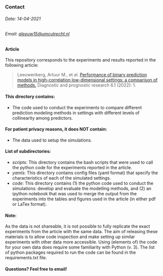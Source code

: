 ### Contact 
###### Date: 14-04-2021
###### Email: aleeuw15@umcutrecht.nl


#### Article
This repository corresponds to the experiments and results reported in the following article:

> Leeuwenberg, Artuur M., et al. [Performance of binary prediction models in high-correlation low-dimensional settings: a comparison of methods.](https://doi.org/10.1186/s41512-021-00115-5) Diagnostic and prognostic research 6.1 (2022): 1.

#### This directory contains:
- The code used to conduct the experiments to compare different prediction modeling methods in settings with different levels of collinearity among predictors.

#### For patient privacy reasons, it does NOT contain:
- The data used to setup the simulations.

#### List of subdirectories:
- _scripts_: This directory contains the bash scripts that were used to call the python code for the experiments reported in the article.
- _yamls_: This directory contains config files (yaml format) that specify the characteristics of each of the simulated settings.
- _code_: This directory contains (1) the python code used to conduct the simulations: develop and evaluate the modelling methods, and (2) an ipython notebook that was used to merge the output from the experiments into the tables and figures used in the article (in either pdf or LaTex format).


#### Note: 
As the data is not shareable, it is not possible to fully replicate the exact experiments from the article with the same data. The aim of releasing these materials is to allow code inspection and make setting up similar experiments with other data more accessible. Using (elements of) the code for your own data does require some familiarity with Python (v. 3). The list of python packages required to run the code can be found in the requirements.txt file.

#### Questions? Feel free to email!
